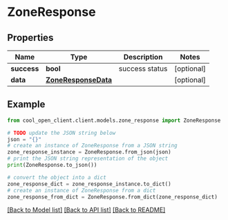 # ZoneResponse


## Properties

Name | Type | Description | Notes
------------ | ------------- | ------------- | -------------
**success** | **bool** | success status | [optional] 
**data** | [**ZoneResponseData**](ZoneResponseData.md) |  | [optional] 

## Example

```python
from cool_open_client.client.models.zone_response import ZoneResponse

# TODO update the JSON string below
json = "{}"
# create an instance of ZoneResponse from a JSON string
zone_response_instance = ZoneResponse.from_json(json)
# print the JSON string representation of the object
print(ZoneResponse.to_json())

# convert the object into a dict
zone_response_dict = zone_response_instance.to_dict()
# create an instance of ZoneResponse from a dict
zone_response_from_dict = ZoneResponse.from_dict(zone_response_dict)
```
[[Back to Model list]](../README.md#documentation-for-models) [[Back to API list]](../README.md#documentation-for-api-endpoints) [[Back to README]](../README.md)


